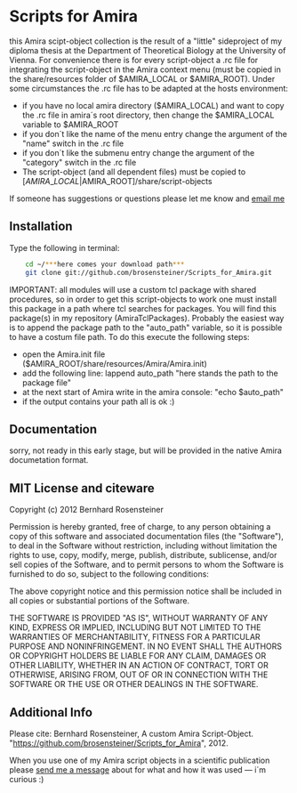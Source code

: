 # Scripts for Amira

this Amira scipt-object collection is the result of a "little" sideproject of my diploma thesis at the Department of Theoretical Biology at the University of Vienna.
For convenience there is for every script-object a .rc file for integrating the script-object in the Amira context menu (must be copied in the share/resources folder of $AMIRA\_LOCAL or $AMIRA\_ROOT).
Under some circumstances the .rc file has to be adapted at the hosts environment:

- if you have no local amira directory ($AMIRA\_LOCAL) and want to copy the .rc file in amira´s root directory, then change the $AMIRA\_LOCAL variable to $AMIRA\_ROOT
- if you don´t like the name of the menu entry change the argument of the "name" switch in the .rc file
- if you don´t like the submenu entry change the argument of the "category" switch in the .rc file
- The script-object (and all dependent files) must be copied to [$AMIRA\_LOCAL|$AMIRA\_ROOT]/share/script-objects

If someone has suggestions or questions please let me know and [email me](mailto:brosensteiner@gmail.com)

## Installation

Type the following in terminal:

```bash
    cd ~/***here comes your download path***
    git clone git://github.com/brosensteiner/Scripts_for_Amira.git
```

IMPORTANT: all modules will use a custom tcl package with shared procedures, so in order to get this script-objects to work one must install this package in a path where tcl searches for packages.
You will find this package(s) in my repository (AmiraTclPackages).
Probably the easiest way is to append the package path to the "auto\_path" variable, so it is possible to have a costum file path. To do this execute the following steps:

- open the Amira.init file ($AMIRA\_ROOT/share/resources/Amira/Amira.init)
- add the following line: lappend auto\_path "here stands the path to the package file"
- at the next start of Amira write in the amira console: "echo $auto\_path"
- if the output contains your path all is ok :)

## Documentation

sorry, not ready in this early stage, but will be provided in the native Amira documetation format. 

## MIT License and citeware

Copyright (c) 2012 Bernhard Rosensteiner

Permission is hereby granted, free of charge, to any person obtaining a copy of this software and associated documentation files (the "Software"), to deal in the Software without restriction, including without limitation the rights to use, copy, modify, merge, publish, distribute, sublicense, and/or sell copies of the Software, and to permit persons to whom the Software is furnished to do so, subject to the following conditions:

The above copyright notice and this permission notice shall be included in all copies or substantial portions of the Software.

THE SOFTWARE IS PROVIDED "AS IS", WITHOUT WARRANTY OF ANY KIND, EXPRESS OR IMPLIED, INCLUDING BUT NOT LIMITED TO THE WARRANTIES OF MERCHANTABILITY, FITNESS FOR A PARTICULAR PURPOSE AND NONINFRINGEMENT. IN NO EVENT SHALL THE AUTHORS OR COPYRIGHT HOLDERS BE LIABLE FOR ANY CLAIM, DAMAGES OR OTHER LIABILITY, WHETHER IN AN ACTION OF CONTRACT, TORT OR OTHERWISE, ARISING FROM, OUT OF OR IN CONNECTION WITH THE SOFTWARE OR THE USE OR OTHER DEALINGS IN THE SOFTWARE.

## Additional Info

Please cite: Bernhard Rosensteiner, A custom Amira Script-Object. "https://github.com/brosensteiner/Scripts_for_Amira", 2012.

When you use one of my Amira script objects in a scientific publication please [send me a message](mailto:brosensteiner@gmail.com) about for what and how it was used — i´m curious :)


